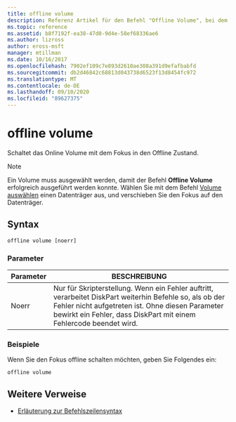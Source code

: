 ```yaml
---
title: offline volume
description: Referenz Artikel für den Befehl "Offline Volume", bei dem das Online Volume mit dem Fokus in den Offline Zustand versetzt wird.
ms.topic: reference
ms.assetid: b8f7192f-ea38-47d0-9d4e-58ef68336ae6
ms.author: lizross
author: eross-msft
manager: mtillman
ms.date: 10/16/2017
ms.openlocfilehash: 7902ef109c7e893d2610ae308a391d9efafbabfd
ms.sourcegitcommit: db2d46842c68813d043738d6523f13d8454fc972
ms.translationtype: MT
ms.contentlocale: de-DE
ms.lasthandoff: 09/10/2020
ms.locfileid: "89627375"
---
```

# <a name="offline-volume"></a>offline volume

Schaltet das Online Volume mit dem Fokus in den Offline Zustand.

> [!NOTE]
> Ein Volume muss ausgewählt werden, damit der Befehl **Offline Volume** erfolgreich ausgeführt werden konnte. Wählen Sie mit dem Befehl [Volume auswählen](select-volume.md) einen Datenträger aus, und verschieben Sie den Fokus auf den Datenträger.

## <a name="syntax"></a>Syntax

```
offline volume [noerr]
```

### <a name="parameters"></a>Parameter

| Parameter | BESCHREIBUNG |
| --------- | ----------- |
| Noerr | Nur für Skripterstellung. Wenn ein Fehler auftritt, verarbeitet DiskPart weiterhin Befehle so, als ob der Fehler nicht aufgetreten ist. Ohne diesen Parameter bewirkt ein Fehler, dass DiskPart mit einem Fehlercode beendet wird. |

### <a name="examples"></a>Beispiele

Wenn Sie den Fokus offline schalten möchten, geben Sie Folgendes ein:

```
offline volume
```

## <a name="additional-references"></a>Weitere Verweise

- [Erläuterung zur Befehlszeilensyntax](command-line-syntax-key.md)
